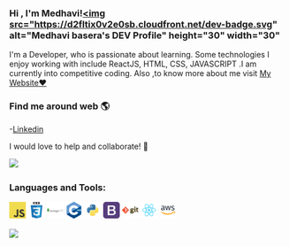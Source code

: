 ### Hi , I'm Medhavi!<a href="https://dev.to/medhavi11"><img src="https://d2fltix0v2e0sb.cloudfront.net/dev-badge.svg" alt="Medhavi basera's DEV Profile" height="30" width="30"</a>

I'm a Developer, who is passionate about learning. Some technologies I enjoy working with include ReactJS, HTML, CSS, JAVASCRIPT .I am currently into competitive coding.
Also ,to know more about me visit <a href="https://medhavi11.github.io/PORTFOLIO/">My Website❤️ </a>


### Find me around web 🌎
-<a href="https://www.linkedin.com/in/medhavi-basera-9b30261a2/">Linkedin</a>
 
 I would love to help and collaborate! 🌼
 
 
 
 
 <img src="https://github-readme-stats.vercel.app/api?username=medhavi11" width="570">
 
 ### Languages and Tools:

<code><img height="30" src="https://raw.githubusercontent.com/github/explore/80688e429a7d4ef2fca1e82350fe8e3517d3494d/topics/javascript/javascript.png"></code>
<code><img height="30" src="https://raw.githubusercontent.com/github/explore/80688e429a7d4ef2fca1e82350fe8e3517d3494d/topics/css/css.png"></code>
<code><img height="30" src="https://raw.githubusercontent.com/github/explore/80688e429a7d4ef2fca1e82350fe8e3517d3494d/topics/mongodb/mongodb.png"></code>
<code><img height="30" src="https://raw.githubusercontent.com/github/explore/80688e429a7d4ef2fca1e82350fe8e3517d3494d/topics/cpp/cpp.png"></code>
<code><img height="30" src="https://raw.githubusercontent.com/github/explore/80688e429a7d4ef2fca1e82350fe8e3517d3494d/topics/python/python.png"></code>
<code><img height="30" src="https://raw.githubusercontent.com/github/explore/80688e429a7d4ef2fca1e82350fe8e3517d3494d/topics/bootstrap/bootstrap.png"></code>
<code><img height="30" src="https://raw.githubusercontent.com/github/explore/80688e429a7d4ef2fca1e82350fe8e3517d3494d/topics/git/git.png"></code>
<code><img height="30" src="https://raw.githubusercontent.com/github/explore/80688e429a7d4ef2fca1e82350fe8e3517d3494d/topics/react/react.png"></code>
<code><img height="30" src="https://raw.githubusercontent.com/github/explore/80688e429a7d4ef2fca1e82350fe8e3517d3494d/topics/aws/aws.png"></code>
 
 
 
 <img align="center" src="https://media.giphy.com/media/26uf9Ne4USMSeDoA0/giphy.gif" width="350">
